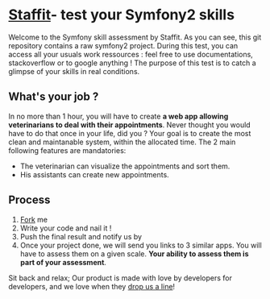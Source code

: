 [Staffit](https://www.staffit.co)- test your Symfony2 skills
===================================

Welcome to the Symfony skill assessment by Staffit. As you can see, this git repository contains a raw symfony2 project. During this test, you can access all your usuals work ressources : feel free to use documentations, stackoverflow or to google anything ! The purpose of this test is to catch a glimpse of your skills in real conditions. 

What's your job ?
-----------------
In no more than 1 hour, you will have to create **a web app allowing veterinarians to deal with their appointments**. Never thought you would have to do that once in your life, did you ? 
Your goal is to create the most clean and maintanable system, within the allocated time. The 2 main following features are mandatories: 
- The veterinarian can visualize the appointments and sort them.
- His assistants can create new appointments. 

Process
-------
1. [Fork](https://help.github.com/articles/fork-a-repo) me
2. Write your code and nail it !
3. Push the final result and notify us by 
4. Once your project done, we will send you links to 3 similar apps. You will have to assess them on a given scale. **Your ability to assess them is part of your assessment**.

Sit back and relax; 
Our product is made with love by developers for developers, and we love when they [drop us a line](mailto:contact@staffit.co)!
